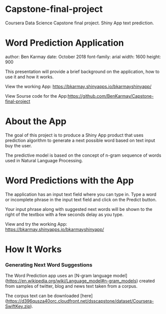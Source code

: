 # Capstone-final-project
Coursera Data Science Capstone final project. Shiny App text prediction. 


Word Prediction Application
========================================================
author: Ben Karmay
date: October 2018
font-family: arial
width: 1600
height: 900

This presentation will provide a brief background on the application, how to use it and how it works.

View the working App: <https://bkarmay.shinyapps.io/bkarmayshinyapp/>

View Sourse code for the App:<https://github.com/BenKarmay/Capstone-final-project>

About the App
========================================================

The goal of this project is to produce a Shiny App product that uses prediction algorithm to generate a next possible word based on text input buy the user.


The predictive model is based on the concept of n-gram sequence of words used in Natural Language Processing.



Word Predictions with the App
========================================================

The application has an input text field where you can type in. Type a word or incomplete phrase in the input text field and click on the Predict button. 

 
Your input phrase along with suggested next words will be shown to the right of the textbox with a few seconds delay as you type.

View and try the working App: <https://bkarmay.shinyapps.io/bkarmayshinyapp/>


How It Works
========================================================

### Generating Next Word Suggestions

The Word Prediction app uses an [N-gram language model] (https://en.wikipedia.org/wiki/Language_model#n-gram_models) created from samples of twitter, blog and news text taken from a corpus. 

The corpus text can be downloaded [here] (https://d396qusza40orc.cloudfront.net/dsscapstone/dataset/Coursera-SwiftKey.zip).
